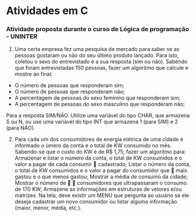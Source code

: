 # Atividades em C

### Atividade proposta durante o curso de Lógica de programação - UNINTER

1. Uma certa empresa fez uma pesquisa de mercado para saber se as pessoas gostaram ou não do seu último produto lançado. Para isto, coletou o sexo do entrevistado e a sua resposta (sim ou não). Sabendo que foram entrevistadas 150 pessoas, fazer um algoritmo que calcule e mostre ao final:
- O número de pessoas que responderam sim;
- O número de pessoas que responderam não;
- A percentagem de pessoas do sexo feminino que responderam sim;
- A percentagem de pessoas do sexo masculino que responderam não;
<p>Para a resposta SIM/NÃO. Utilize uma variável do tipo CHAR, que armazena S ou N, ou use uma variável
do tipo INT que armazena 1 (para SIM) e 2 (para NÃO). </p>

2. Para cada um dos consumidores de energia elétrica de uma cidade é informado o úmero da conta e o total de KW consumido no mês. Sabendo-se que o custo do KW é de R$ 1,75, fazer um algoritmo para: Armazenar e listar o número da conta, o total de KW consumidos e o valor a pagar de cada consumir  cadastrado; Listar o número da conta, o total de KW consumidos e o valor a pagar do consumidor que  mais gastou e o que menos gastou; Mostrar a média de consumo da cidade; Mostrar o número de   consumidores que ultrapassaram o consumo de 170 KW; Armazene as informações em estruturas de vetores e/ou matrizes. Na tela, deve existir um MENU que pergunta ao usuário se ele deseja cadastrar um novo consumidor ou listar alguma informação (maior, menor, média, etc.). 



